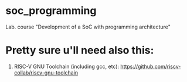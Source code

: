 # soc_programming
Lab. course "Development of a SoC with programming architecture"

# Pretty sure u'll need also this:
1. RISC-V GNU Toolchain (including gcc, etc): https://github.com/riscv-collab/riscv-gnu-toolchain
